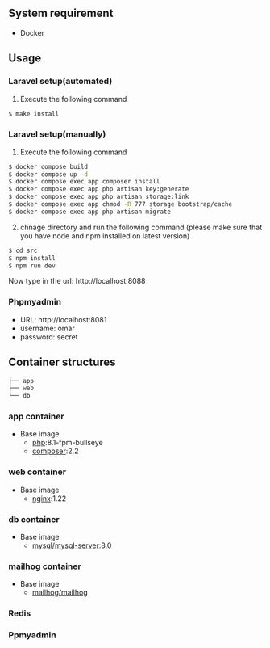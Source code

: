 

## System requirement 
  * Docker 
## Usage
### Laravel setup(automated)


1. Execute the following command

```bash
$ make install
```

### Laravel setup(manually)


1. Execute the following command

```bash
$ docker compose build
$ docker compose up -d
$ docker compose exec app composer install
$ docker compose exec app php artisan key:generate
$ docker compose exec app php artisan storage:link
$ docker compose exec app chmod -R 777 storage bootstrap/cache
$ docker compose exec app php artisan migrate
```

2. chnage directory and run the following command (please make sure that you have node and npm installed on latest version)
```bash
$ cd src
$ npm install
$ npm run dev
```

Now type in the url: http://localhost:8088
<br>
### Phpmyadmin
- URL: http://localhost:8081
- username: omar
- password: secret



## Container structures

```bash
├── app
├── web
└── db
```

### app container

- Base image
  - [php](https://hub.docker.com/_/php):8.1-fpm-bullseye
  - [composer](https://hub.docker.com/_/composer):2.2

### web container

- Base image
  - [nginx](https://hub.docker.com/_/nginx):1.22

### db container

- Base image
  - [mysql/mysql-server](https://hub.docker.com/r/mysql/mysql-server):8.0

### mailhog container

- Base image
  - [mailhog/mailhog](https://hub.docker.com/r/mailhog/mailhog)
### Redis
### Ppmyadmin

